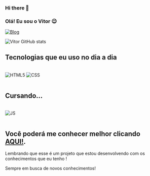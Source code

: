 ### Hi there 👋
### Olá! Eu sou o Vitor 😉

[![Blog](https://img.shields.io/badge/LinkedIn-0077B5?style=for-the-badge&logo=linkedin&logoColor=white
)](https://www.linkedin.com/in/vitor-oliveira-90bb19206/)



![Vitor GitHub stats](https://github-readme-stats.vercel.app/api?username=VyctorCode&show_icons=true&theme=cobalt)

## Tecnologias que eu uso no dia a dia

<div style="display: inline_block"><br>
    <img align="center" alt="HTML5" src="https://img.shields.io/badge/HTML5-E34F26?style=for-the-badge&logo=html5&logoColor=white" />
    <img align="center" alt="CSS" src="https://img.shields.io/badge/CSS3-1572B6?style=for-the-badge&logo=css3&logoColor=white" /> 
</div> <br>

## Cursando...

<div style="display: inline_block"><br>
    <img align="center" alt="JS" src="https://img.shields.io/badge/JavaScript-323330?style=for-the-badge&logo=javascript&logoColor=F7DF1E" />
    
</div> <br>

## Você poderá me conhecer melhor clicando <a href="https://VyctorCode.github.io/mee-web2/" target="_blanck">AQUI!</a>.
Lembrando que esse é um projeto que estou desenvolvendo com os conhecimentos que eu tenho !

Sempre em busca de novos conhecimentos! 


